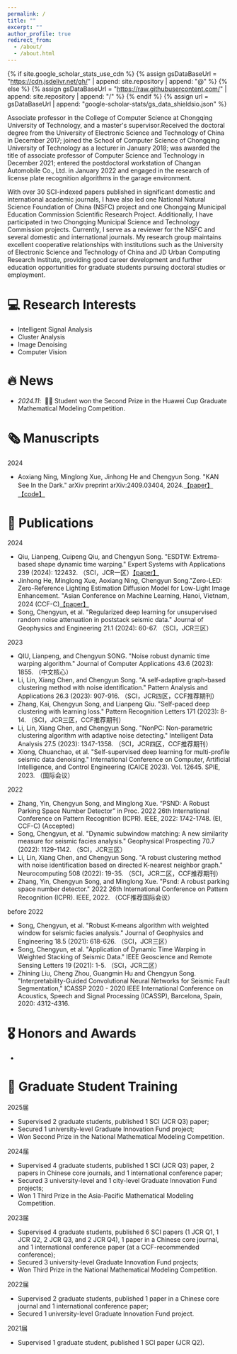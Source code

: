 ```yaml
---
permalink: /
title: ""
excerpt: ""
author_profile: true
redirect_from: 
  - /about/
  - /about.html
---
```


{% if site.google_scholar_stats_use_cdn %}
{% assign gsDataBaseUrl = "https://cdn.jsdelivr.net/gh/" | append: site.repository | append: "@" %}
{% else %}
{% assign gsDataBaseUrl = "https://raw.githubusercontent.com/" | append: site.repository | append: "/" %}
{% endif %}
{% assign url = gsDataBaseUrl | append: "google-scholar-stats/gs_data_shieldsio.json" %}

<span class='anchor' id='about-me'></span>

Associate professor in the College of Computer Science at Chongqing University of Technology, and a master's supervisor.Received the doctoral degree from the University of Electronic Science and Technology of China in December 2017; joined the School of Computer Science of Chongqing University of Technology as a lecturer in January 2018; was awarded the title of associate professor of Computer Science and Technology in December 2021; entered the postdoctoral workstation of Changan Automobile Co., Ltd. in January 2022 and engaged in the research of license plate recognition algorithms in the garage environment. 

With over 30 SCI-indexed papers published in significant domestic and international academic journals, I have also led one National Natural Science Foundation of China (NSFC) project and one Chongqing Municipal Education Commission Scientific Research Project. Additionally, I have participated in two Chongqing Municipal Science and Technology Commission projects. Currently, I serve as a reviewer for the NSFC and several domestic and international journals. My research group maintains excellent cooperative relationships with institutions such as the University of Electronic Science and Technology of China and JD Urban Computing Research Institute, providing good career development and further education opportunities for graduate students pursuing doctoral studies or employment.

# 💻 Research Interests
- Intelligent Signal Analysis
- Cluster Analysis
- Image Denoising
- Computer Vision

# 🔥 News
- *2024.11*: &nbsp;🎉🎉 Student won the Second Prize in the Huawei Cup Graduate Mathematical Modeling Competition. 

# 🗞️ Manuscripts
2024
- Aoxiang Ning, Minglong Xue, Jinhong He and Chengyun Song. "KAN See In the Dark." arXiv preprint arXiv:2409.03404, 2024.[【paper】](https://arxiv.org/pdf/2409.03404) 
 [【code】](https://github.com/AXNing/KSID)

# 📝 Publications 
2024
- Qiu, Lianpeng, Cuipeng Qiu, and Chengyun Song. "ESDTW: Extrema-based shape dynamic time warping." Expert Systems with Applications 239 (2024): 122432. （SCI，JCR一区）[【paper】](https://www.sciencedirect.com/science/article/abs/pii/S0957417423029342)
- Jinhong He, Minglong Xue, Aoxiang Ning, Chengyun Song."Zero-LED: Zero-Reference Lighting Estimation Diffusion Model for Low-Light Image Enhancement. "Asian Conference on Machine Learning, Hanoi, Vietnam, 2024 (CCF-C)[【paper】](https://arxiv.org/abs/2403.02879)
- Song, Chengyun, et al. "Regularized deep learning for unsupervised random noise attenuation in poststack seismic data." Journal of Geophysics and Engineering 21.1 (2024): 60-67. （SCI，JCR三区）

2023
- QIU, Lianpeng, and Chengyun SONG. "Noise robust dynamic time warping algorithm." Journal of Computer Applications 43.6 (2023): 1855. （中文核心）
- Li, Lin, Xiang Chen, and Chengyun Song. "A self-adaptive graph-based clustering method with noise identification." Pattern Analysis and Applications 26.3 (2023): 907-916. （SCI，JCR四区，CCF推荐期刊）
- Zhang, Kai, Chengyun Song, and Lianpeng Qiu. "Self-paced deep clustering with learning loss." Pattern Recognition Letters 171 (2023): 8-14. （SCI，JCR三区，CCF推荐期刊）
- Li, Lin, Xiang Chen, and Chengyun Song. "NonPC: Non-parametric clustering algorithm with adaptive noise detecting." Intelligent Data Analysis 27.5 (2023): 1347-1358. （SCI，JCR四区，CCF推荐期刊）
- Xiong, Chuanchao, et al. "Self-supervised deep learning for multi-profile seismic data denoising." International Conference on Computer, Artificial Intelligence, and Control Engineering (CAICE 2023). Vol. 12645. SPIE, 2023. （国际会议）

2022
- Zhang, Yin, Chengyun Song, and Minglong Xue. “PSND: A Robust Parking Space Number Detector” in Proc. 2022 26th International Conference on Pattern Recognition (ICPR). IEEE, 2022: 1742-1748. (EI, CCF-C) (Accepted)
- Song, Chengyun, et al. "Dynamic subwindow matching: A new similarity measure for seismic facies analysis." Geophysical Prospecting 70.7 (2022): 1129-1142. （SCI，JCR三区）
- Li, Lin, Xiang Chen, and Chengyun Song. "A robust clustering method with noise identification based on directed K-nearest neighbor graph." Neurocomputing 508 (2022): 19-35. （SCI，JCR二区，CCF推荐期刊）
- Zhang, Yin, Chengyun Song, and Minglong Xue. "Psnd: A robust parking space number detector." 2022 26th International Conference on Pattern Recognition (ICPR). IEEE, 2022. （CCF推荐国际会议）

before 2022
- Song, Chengyun, et al. "Robust K-means algorithm with weighted window for seismic facies analysis." Journal of Geophysics and Engineering 18.5 (2021): 618-626. （SCI，JCR三区）
- Song, Chengyun, et al. "Application of Dynamic Time Warping in Weighted Stacking of Seismic Data." IEEE Geoscience and Remote Sensing Letters 19 (2021): 1-5. （SCI，JCR二区）
- Zhining Liu, Cheng Zhou, Guangmin Hu and Chengyun Song. "Interpretability-Guided Convolutional Neural Networks for Seismic Fault Segmentation," ICASSP 2020 - 2020 IEEE International Conference on Acoustics, Speech and Signal Processing (ICASSP), Barcelona, Spain, 2020: 4312-4316.



# 🎖 Honors and Awards
- 

# 👥 Graduate Student Training
2025届
- Supervised 2 graduate students, published 1 SCI (JCR Q3) paper;  
- Secured 1 university-level Graduate Innovation Fund project;
- Won Second Prize in the National Mathematical Modeling Competition.

2024届
- Supervised 4 graduate students, published 1 SCI (JCR Q3) paper, 2 papers in Chinese core journals, and 1 international conference paper; 
- Secured 3 university-level and 1 city-level Graduate Innovation Fund projects;
- Won 1 Third Prize in the Asia-Pacific Mathematical Modeling Competition.

2023届
- Supervised 4 graduate students, published 6 SCI papers (1 JCR Q1, 1 JCR Q2, 2 JCR Q3, and 2 JCR Q4), 1 paper in a Chinese core journal, and 1 international conference paper (at a CCF-recommended conference); 
- Secured 3 university-level Graduate Innovation Fund projects;
- Won Third Prize in the National Mathematical Modeling Competition.

2022届
- Supervised 2 graduate students, published 1 paper in a Chinese core journal and 1 international conference paper; 
- Secured 1 university-level Graduate Innovation Fund project.

2021届
- Supervised 1 graduate student, published 1 SCI paper (JCR Q2).



